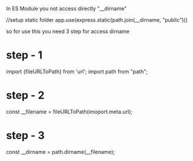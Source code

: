 In ES Module you not access directly "__dirname"

//setup static folder
app.use(express.static(path.join(__dirname, "public")))

so for use this you need 3 step for access dirname

# step - 1

import {fileURLToPath} from 'url';
import path from "path";

# step - 2

const __filename = fileURLToPath(imoport.meta.url);

# step - 3
const __dirname = path.dirname(__filename);
